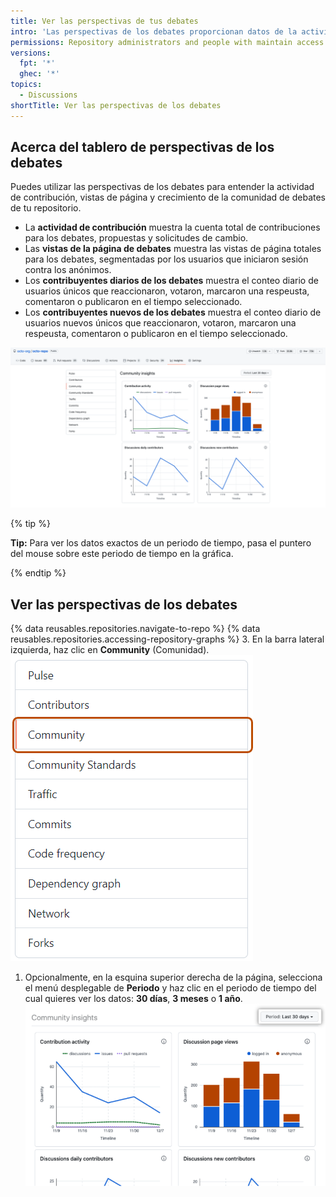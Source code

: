 ```yaml
---
title: Ver las perspectivas de tus debates
intro: 'Las perspectivas de los debates proporcionan datos de la actividad, vistas y contribuciones de los mismos.'
permissions: Repository administrators and people with maintain access to a repository can view the discussions insights dashboard.
versions:
  fpt: '*'
  ghec: '*'
topics:
  - Discussions
shortTitle: Ver las perspectivas de los debates
---
```


## Acerca del tablero de perspectivas de los debates

Puedes utilizar las perspectivas de los debates para entender la actividad de contribución, vistas de página y crecimiento de la comunidad de debates de tu repositorio.
- La **actividad de contribución** muestra la cuenta total de contribuciones para los debates, propuestas y solicitudes de cambio.
- Las **vistas de la página de debates** muestra las vistas de página totales para los debates, segmentadas por los usuarios que iniciaron sesión contra los anónimos.
- Los **contribuyentes diarios de los debates** muestra el conteo diario de usuarios únicos que reaccionaron, votaron, marcaron una respeusta, comentaron o publicaron en el tiempo seleccionado.
- Los **contribuyentes nuevos de los debates** muestra el conteo diario de usuarios nuevos únicos que reaccionaron, votaron, marcaron una respeusta, comentaron o publicaron en el tiempo seleccionado.

![Captura de pantalla del tablero de debates](/assets/images/help/discussions/discussions-dashboard.png)

{% tip %}

**Tip:** Para ver los datos exactos de un periodo de tiempo, pasa el puntero del mouse sobre este periodo de tiempo en la gráfica.

{% endtip %}

## Ver las perspectivas de los debates

{% data reusables.repositories.navigate-to-repo %}
{% data reusables.repositories.accessing-repository-graphs %}
3. En la barra lateral izquierda, haz clic en **Community** (Comunidad). ![Captura de pantalla de la pestaña "Comunidad" en l barra lateral izquierda](/assets/images/help/graphs/graphs-sidebar-community-tab.png)
1. Opcionalmente, en la esquina superior derecha de la página, selecciona el menú desplegable de **Periodo** y haz clic en el periodo de tiempo del cual quieres ver los datos: **30 días**, **3 meses** o **1 año**. ![Captura de pantalla del selector de fechas para las perspectivas de los debates](/assets/images/help/discussions/discussions-dashboard-date-selctor.png)
